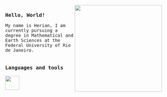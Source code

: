   <div>
  <img src='https://i.giphy.com/media/v1.Y2lkPTc5MGI3NjExdW90bmRrc2I5aXZjY3p5cXBxZGtrZmJtMGZjZGhkMXpvNzc0NnFoZSZlcD12MV9pbnRlcm5hbF9naWZfYnlfaWQmY3Q9cw/IUNycHoVqvLDowiiam/giphy.gif' width = 280 align = 'right'>
  </div>
<samp>
  <h3>Hello, World!</h3>
  <p>
    My name is Herian, I am currently pursuing a degree in Mathematical and Earth Sciences at the Federal University of Rio de Janeiro.<br><br>
  </p>
  
  <h3>Languages and tools</h3>

  <p align="left">
  <a href="https://skillicons.dev">
    <img height="45px" src="https://skillicons.dev/icons?i=py,flask,git,postgres,docker,linux&theme=dark" />
  </a>
</p>
    
    
</samp>


